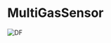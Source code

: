 # MultiGasSensor

![DF](https://github.com/imandrec/MultiGasSensor/assets/54920275/2bb9903e-75fe-496f-bb3a-2a3b657ebc4c)
